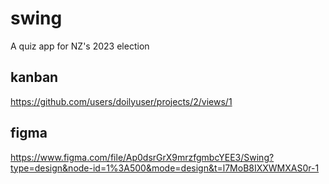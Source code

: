 # swing
A quiz app for NZ's 2023 election

## kanban
https://github.com/users/doilyuser/projects/2/views/1

## figma
https://www.figma.com/file/Ap0dsrGrX9mrzfgmbcYEE3/Swing?type=design&node-id=1%3A500&mode=design&t=l7MoB8IXXWMXAS0r-1
